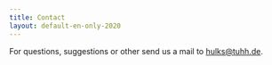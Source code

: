 ```yaml
---
title: Contact
layout: default-en-only-2020
---
```


For questions, suggestions or other send us a mail to <a href="mailto:hulks@tuhh.de">hulks@tuhh.de</a>.

